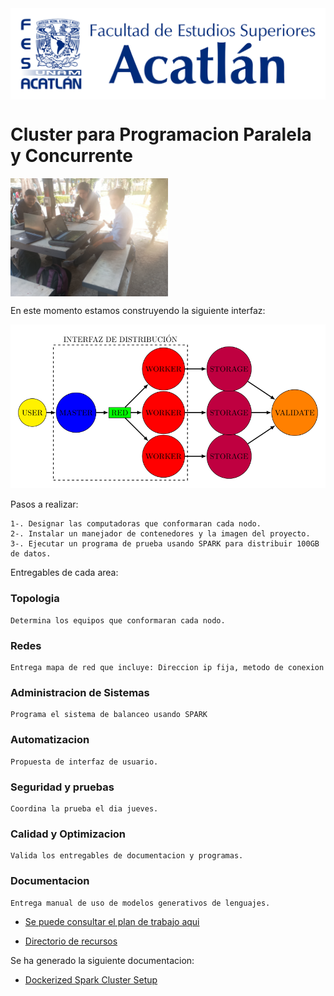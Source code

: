 
<div style="display: flex; align-items:center;"
    <picture> 
    <source  media="(prefers-color-scheme: dark)" srcset ="imagenes/logo-dorado.jpg">
    <source  media="(prefers-color-scheme: light)" srcset ="imagenes/logo_azul.png" >
<img src="imagenes/logo_azul.png" width="100%" >
    </picture>
</div>


# Cluster para Programacion Paralela y Concurrente 



<img src="imagenes/IMG_20250313_121024816.jpg" width="50%" align="center" > 




En este momento estamos construyendo la siguiente interfaz:

<img src="PDFs/workbench/Prueba_Jueves/Topologia_prueba-1.png">


Pasos a realizar:

    1-. Designar las computadoras que conformaran cada nodo.
    2-. Instalar un manejador de contenedores y la imagen del proyecto. 
    3-. Ejecutar un programa de prueba usando SPARK para distribuir 100GB de datos.

Entregables de cada area:

### Topologia

    Determina los equipos que conformaran cada nodo. 

### Redes

    Entrega mapa de red que incluye: Direccion ip fija, metodo de conexion 

### Administracion de Sistemas


    Programa el sistema de balanceo usando SPARK

### Automatizacion

    Propuesta de interfaz de usuario.

### Seguridad y pruebas 

    Coordina la prueba el dia jueves.

### Calidad y Optimizacion
    
    Valida los entregables de documentacion y programas.

### Documentacion

    Entrega manual de uso de modelos generativos de lenguajes.










* <a href="https://github.com/LuisMAC2022/PPC/tree/main/PlanTrabajo"> Se puede consultar el plan de trabajo aqui <a/>

* <a href="https://github.com/LuisMAC2022/PPC/blob/main/PDFs/readme.md">Directorio de recursos </a> 


Se ha generado la siguiente documentacion:

* <a href="https://www.github.com/Jorge95Cortes/dockerized-spark-cluster-set-up"> Dockerized Spark Cluster Setup </a> 




































